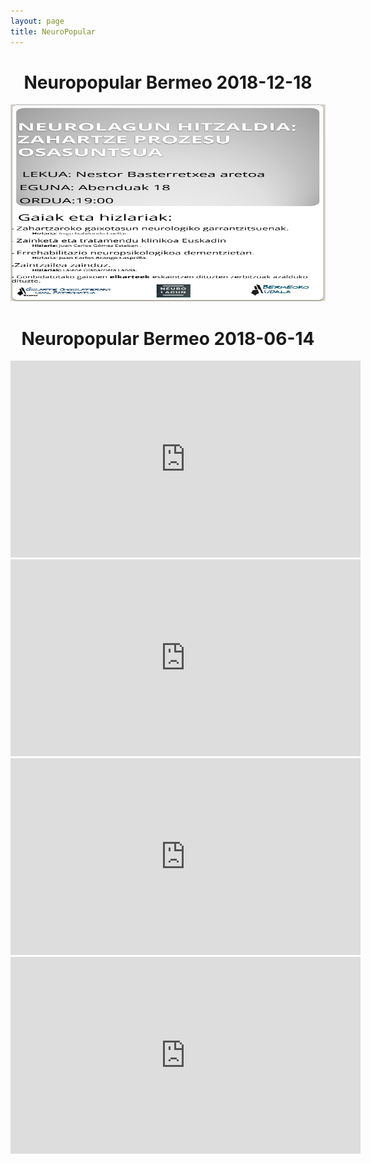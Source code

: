 ```yaml
---
layout: page
title: NeuroPopular
---
```

 
 
<div align="center">
<h1>Neuropopular Bermeo 2018-12-18</h1>
</div>
<div align="center">
<img src="/img/bermeo.png" height="315" width="560">
</div>
 
 
<div align="center">
<h1>Neuropopular Bermeo 2018-06-14</h1>
</div>

<div align="center">
<iframe width="560" height="315" src="https://www.youtube.com/embed/Dw9VKfqewZ0" frameborder="0" allow="accelerometer; autoplay; encrypted-media; gyroscope; picture-in-picture" allowfullscreen></iframe>
</div>

<div align="center">
<iframe width="560" height="315" src="https://www.youtube.com/embed/2LZAMkgiH_M" frameborder="0" allow="accelerometer; autoplay; encrypted-media; gyroscope; picture-in-picture" allowfullscreen></iframe>
</div>

<div align="center">
<iframe width="560" height="315" src="https://www.youtube.com/embed/uOZXhZ5cYwo" frameborder="0" allow="accelerometer; autoplay; encrypted-media; gyroscope; picture-in-picture" allowfullscreen></iframe>
</div>


<div align="center">
<iframe width="560" height="315" src="https://www.youtube.com/embed/CceHhyR8eSY" frameborder="0" allow="accelerometer; autoplay; encrypted-media; gyroscope; picture-in-picture" allowfullscreen></iframe>
</div>
